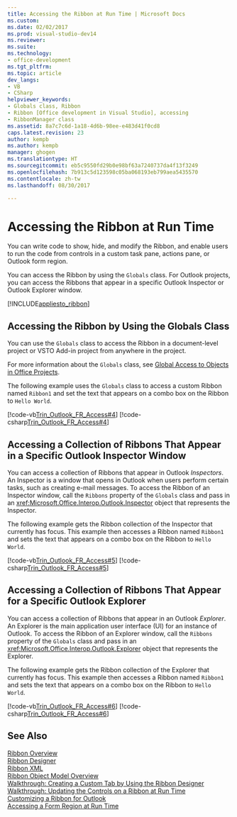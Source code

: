 ```yaml
---
title: Accessing the Ribbon at Run Time | Microsoft Docs
ms.custom: 
ms.date: 02/02/2017
ms.prod: visual-studio-dev14
ms.reviewer: 
ms.suite: 
ms.technology:
- office-development
ms.tgt_pltfrm: 
ms.topic: article
dev_langs:
- VB
- CSharp
helpviewer_keywords:
- Globals class, Ribbon
- Ribbon [Office development in Visual Studio], accessing
- RibbonManager class
ms.assetid: 8a7c7c6d-1a18-4d6b-98ee-e483d41f0cd8
caps.latest.revision: 23
author: kempb
ms.author: kempb
manager: ghogen
ms.translationtype: HT
ms.sourcegitcommit: eb5c9550fd29b0e98bf63a7240737da4f13f3249
ms.openlocfilehash: 7b913c5d123598c05ba068193eb799aea5435570
ms.contentlocale: zh-tw
ms.lasthandoff: 08/30/2017

---
```

# <a name="accessing-the-ribbon-at-run-time"></a>Accessing the Ribbon at Run Time
  You can write code to show, hide, and modify the Ribbon, and enable users to run the code from controls in a custom task pane, actions pane, or Outlook form region.  
  
 You can access the Ribbon by using the `Globals` class. For Outlook projects, you can access the Ribbons that appear in a specific Outlook Inspector or Outlook Explorer window.  
  
 [!INCLUDE[appliesto_ribbon](../vsto/includes/appliesto-ribbon-md.md)]  
  
## <a name="accessing-the-ribbon-by-using-the-globals-class"></a>Accessing the Ribbon by Using the Globals Class  
 You can use the `Globals` class to access the Ribbon in a document-level project or VSTO Add-in project from anywhere in the project.  
  
 For more information about the `Globals` class, see [Global Access to Objects in Office Projects](../vsto/global-access-to-objects-in-office-projects.md).  
  
 The following example uses the `Globals` class to access a custom Ribbon named `Ribbon1` and set the text that appears on a combo box on the Ribbon to `Hello World`.  
  
 [!code-vb[Trin_Outlook_FR_Access#4](../vsto/codesnippet/VisualBasic/Trin_Outlook_FR_Access_O12/ThisAddIn.vb#4)] [!code-csharp[Trin_Outlook_FR_Access#4](../vsto/codesnippet/CSharp/Trin_Outlook_FR_Access_O12/ThisAddIn.cs#4)]  
  
## <a name="accessing-a-collection-of-ribbons-that-appear-in-a-specific-outlook-inspector-window"></a>Accessing a Collection of Ribbons That Appear in a Specific Outlook Inspector Window  
 You can access a collection of Ribbons that appear in Outlook *Inspectors*. An Inspector is a window that opens in Outlook when users perform certain tasks, such as creating e-mail messages. To access the Ribbon of an Inspector window, call the `Ribbons` property of the `Globals` class and pass in an <xref:Microsoft.Office.Interop.Outlook.Inspector> object that represents the Inspector.  
  
 The following example gets the Ribbon collection of the Inspector that currently has focus. This example then accesses a Ribbon named `Ribbon1` and sets the text that appears on a combo box on the Ribbon to `Hello World`.  
  
 [!code-vb[Trin_Outlook_FR_Access#5](../vsto/codesnippet/VisualBasic/Trin_Outlook_FR_Access_O12/ThisAddIn.vb#5)] [!code-csharp[Trin_Outlook_FR_Access#5](../vsto/codesnippet/CSharp/Trin_Outlook_FR_Access_O12/ThisAddIn.cs#5)]  
  
## <a name="accessing-a-collection-of-ribbons-that-appear-for-a-specific-outlook-explorer"></a>Accessing a Collection of Ribbons That Appear for a Specific Outlook Explorer  
 You can access a collection of Ribbons that appear in an Outlook *Explorer*. An Explorer is the main application user interface (UI) for an instance of Outlook. To access the Ribbon of an Explorer window, call the `Ribbons` property of the `Globals` class and pass in an <xref:Microsoft.Office.Interop.Outlook.Explorer> object that represents the Explorer.  
  
 The following example gets the Ribbon collection of the Explorer that currently has focus. This example then accesses a Ribbon named `Ribbon1` and sets the text that appears on a combo box on the Ribbon to `Hello World`.  
  
 [!code-vb[Trin_Outlook_FR_Access#6](../vsto/codesnippet/VisualBasic/Trin_Outlook_FR_Access_O12/ThisAddIn.vb#6)] [!code-csharp[Trin_Outlook_FR_Access#6](../vsto/codesnippet/CSharp/Trin_Outlook_FR_Access_O12/ThisAddIn.cs#6)]  
  
## <a name="see-also"></a>See Also  
 [Ribbon Overview](../vsto/ribbon-overview.md)   
 [Ribbon Designer](../vsto/ribbon-designer.md)   
 [Ribbon XML](../vsto/ribbon-xml.md)   
 [Ribbon Object Model Overview](../vsto/ribbon-object-model-overview.md)   
 [Walkthrough: Creating a Custom Tab by Using the Ribbon Designer](../vsto/walkthrough-creating-a-custom-tab-by-using-the-ribbon-designer.md)   
 [Walkthrough: Updating the Controls on a Ribbon at Run Time](../vsto/walkthrough-updating-the-controls-on-a-ribbon-at-run-time.md)   
 [Customizing a Ribbon for Outlook](../vsto/customizing-a-ribbon-for-outlook.md)   
 [Accessing a Form Region at Run Time](../vsto/accessing-a-form-region-at-run-time.md)  
  
  
